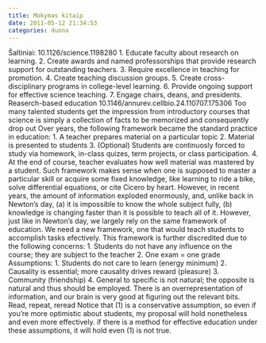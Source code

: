 ```yaml
---
title: Mokymas kitaip
date: 2011-05-12 21:34:53
categories: duona
---
```


Šaltiniai: 10.1126/science.1198280 1. Educate faculty about research on learning. 2. Create awards and named professorships that provide research support for outstanding teachers. 3. Require excellence in teaching for promotion. 4. Create teaching discussion groups. 5. Create cross-disciplinary programs in college-level learning. 6. Provide ongoing support for effective science teaching. 7. Engage chairs, deans, and presidents. Reaserch-based education 10.1146/annurev.cellbio.24.110707.175306 Too many talented students get the impression from introductory courses that science is simply a collection of facts to be memorized and consequently drop out Over years, the following framework became the standard practice in education: 1. A teacher prepares material on a particular topic 2. Material is presented to students 3. (Optional) Students are continuosly forced to study via homework, in-class quizes, term projects, or class participation. 4. At the end of course, teacher evaluates how well material was mastered by a student. Such framework makes sense when one is supposed to master a particular skill or acquire some fixed knowledge, like learning to ride a bike, solve differential equations, or cite Cicero by heart. However, in recent years, the amount of information exploded enormously, and, unlike back in Newton’s day, (a) it is impossible to know the whole subject fully, (b) knowledge is changing faster than it is possible to teach all of it. However, just like in Newton’s day, we largely rely on the same framework of education. We need a new framework, one that would teach students to accomplish tasks efectively. This framework is further discredited due to the following concerns: 1. Students do not have any influence on the course; they are subject to the teacher 2. One exam = one grade Assumptions: 1. Students do not care to learn (energy minimum) 2. Causality is essential; more causality drives reward (pleasure) 3. Community (friendship) 4. General to specific is not natural; the opposite is natural and thus should be employed. There is an overrepresentation of information, and our brain is very good at figuring out the relevant bits. Read, repeat, reread Notice that (1) is a conservative assumption, so even if you’re more optimistic about students, my proposal will hold nonetheless and even more effectively. if there is a method for effective education under these assumptions, it will hold even (1) is not true.
